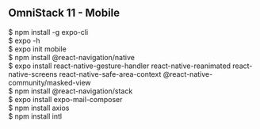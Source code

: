 ## OmniStack 11 - Mobile

$ npm install -g expo-cli <br />
$ expo -h <br />
$ expo init mobile <br />
$ npm install @react-navigation/native <br />
$ expo install react-native-gesture-handler react-native-reanimated react-native-screens react-native-safe-area-context @react-native-community/masked-view <br />
$ npm install @react-navigation/stack <br />
$ expo install expo-mail-composer <br />
$ npm install axios <br />
$ npm install intl <br />